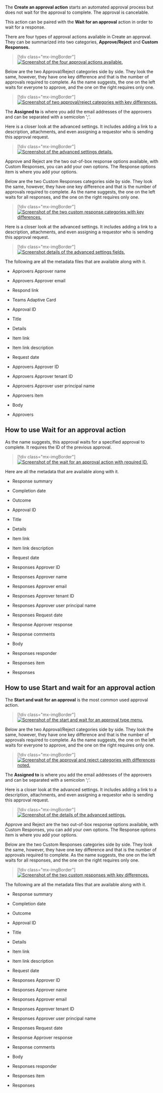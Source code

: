 The **Create an approval action** starts an automated approval process but does not wait for the approval to complete. The approval is cancelable.

This action can be paired with the **Wait for an approval** action in order to wait for a response.

There are four types of approval actions available in Create an approval. They can be summarized into two categories, **Approve/Reject** and **Custom Responses.**

> [!div class="mx-imgBorder"]
> [![Screenshot of the four approval actions available.](../media/four-create-approvals.png)](../media/four-create-approvals.png#lightbox)

Below are the two Approval/Reject categories side by side. They look the same, however, they have one key difference and that is the number of approvals required to complete. As the name suggests, the one on the left waits for everyone to approve, and the one on the right requires only one.

> [!div class="mx-imgBorder"]
> [![Screenshot of two approval/reject categories with key differences.](../media/approve-reject-types.jpg)](../media/approve-reject-types.jpg#lightbox)

The **Assigned to** is where you add the email addresses of the approvers and can be separated with a semicolon ';'.

Here is a closer look at the advanced settings. It includes adding a link to a description, attachments, and even assigning a requestor who is sending this approval request.

> [!div class="mx-imgBorder"]
> [![Screenshot of the advanced settings details.](../media/advanced-settings-create-approval.png)](../media/advanced-settings-create-approval.png#lightbox)

Approve and Reject are the two out-of-box response options available, with Custom Responses, you can add your own options. The Response options item is where you add your options.

Below are the two Custom Responses categories side by side. They look the same, however, they have one key difference and that is the number of approvals required to complete. As the name suggests, the one on the left waits for all responses, and the one on the right requires only one.

> [!div class="mx-imgBorder"]
> [![Screenshot of the two custom response categories with key differences.](../media/custom-approval-reject-types.jpg)](../media/custom-approval-reject-types.jpg#lightbox)

Here is a closer look at the advanced settings. It includes adding a link to a description, attachments, and even assigning a requestor who is sending this approval request.

> [!div class="mx-imgBorder"]
> [![Screenshot details of the advanced settings fields.](../media/advanced-settings-create-approval.png)](../media/advanced-settings-create-approval.png#lightbox)

The following are all the metadata files that are available along with it.

-   Approvers Approver name

-   Approvers Approver email

-   Respond link

-   Teams Adaptive Card

-   Approval ID

-   Title

-   Details

-   Item link

-   Item link description

-   Request date

-   Approvers Approver ID

-   Approvers Approver tenant ID

-   Approvers Approver user principal name

-   Approvers item

-   Body

-   Approvers

## How to use Wait for an approval action

As the name suggests, this approval waits for a specified approval to complete. It requires the ID of the previous approval.

> [!div class="mx-imgBorder"]
> [![Screenshot of the wait for an approval action with required ID.](../media/wait-approval.png)](../media/wait-approval.png#lightbox)

Here are all the metadata that are available along with it.

-   Response summary

-   Completion date

-   Outcome

-   Approval ID

-   Title

-   Details

-   Item link

-   Item link description

-   Request date

-   Responses Approver ID

-   Responses Approver name

-   Responses Approver email

-   Responses Approver tenant ID

-   Responses Approver user principal name

-   Responses Request date

-   Response Approver response

-   Response comments

-   Body

-   Responses responder

-   Responses item

-   Responses

## How to use Start and wait for an approval action

The **Start and wait for an approval** is the most common used approval action.

> [!div class="mx-imgBorder"]
> [![Screenshot of the start and wait for an approval type menu.](../media/start-wait-approval-type-menu.png)](../media/start-wait-approval-type-menu.png#lightbox)

Below are the two Approval/Reject categories side by side. They look the same, however, they have one key difference and that is the number of approvals required to complete. As the name suggests, the one on the left waits for everyone to approve, and the one on the right requires only one.

> [!div class="mx-imgBorder"]
> [![Screenshot of the approval and reject categories with differences noted.](../media/start-wait-approval-types.png)](../media/start-wait-approval-types.png#lightbox)

The **Assigned to** is where you add the email addresses of the approvers and can be separated with a semicolon ';'.

Here is a closer look at the advanced settings. It includes adding a link to a description, attachments, and even assigning a requestor who is sending this approval request.

> [!div class="mx-imgBorder"]
> [![Screenshot of the details of the advanced settings.](../media/advanced-settings-create-approval.png)](../media/advanced-settings-create-approval.png#lightbox)

Approve and Reject are the two out-of-box response options available, with Custom Responses, you can add your own options. The Response options item is where you add your options.

Below are the two Custom Responses categories side by side. They look the same, however, they have one key difference and that is the number of approvals required to complete. As the name suggests, the one on the left waits for all responses, and the one on the right requires only one.

> [!div class="mx-imgBorder"]
> [![Screenshot of the two custom responses with key differences.](../media/start-wait-approval-custom-responses.png)](../media/start-wait-approval-custom-responses.png#lightbox)

The following are all the metadata files that are available along with it.

-   Response summary

-   Completion date

-   Outcome

-   Approval ID

-   Title

-   Details

-   Item link

-   Item link description

-   Request date

-   Responses Approver ID

-   Responses Approver name

-   Responses Approver email

-   Responses Approver tenant ID

-   Responses Approver user principal name

-   Responses Request date

-   Response Approver response

-   Response comments

-   Body

-   Responses responder

-   Responses item

-   Responses

